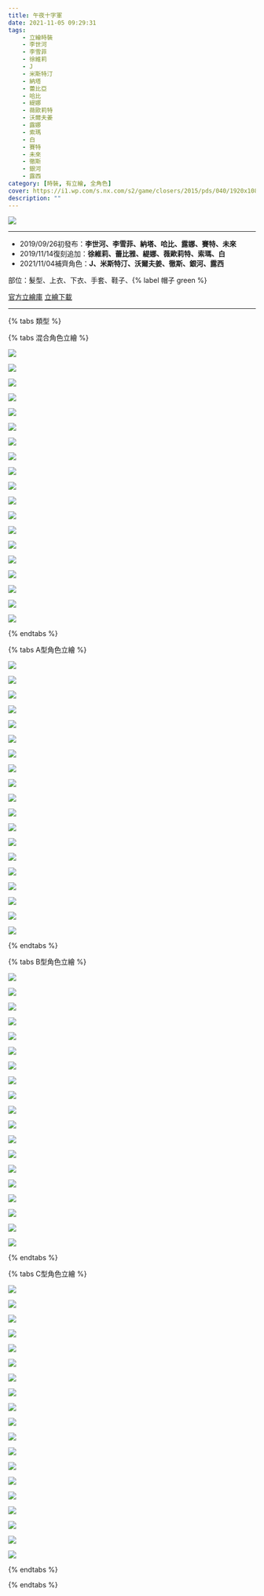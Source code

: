 ```yaml
---
title: 午夜十字軍
date: 2021-11-05 09:29:31
tags:
    - 立繪時裝
    - 李世河
    - 李雪菲
    - 徐維莉
    - J
    - 米斯特汀
    - 納塔
    - 蕾比亞
    - 哈比
    - 緹娜
    - 薇歐莉特
    - 沃爾夫姜
    - 露娜
    - 索瑪
    - 白
    - 賽特
    - 未來
    - 徹斯
    - 銀河
    - 露西
category: [時裝, 有立繪, 全角色]
cover: https://i1.wp.com/s.nx.com/s2/game/closers/2015/pds/040/1920x1080.jpg?w=1170
description: ""
---
```


![](https://i1.wp.com/s.nx.com/s2/game/closers/2015/pds/040/1920x1080.jpg?w=1170)

---
- 2019/09/26初發布：**李世河、李雪菲、納塔、哈比、露娜、賽特、未來**
- 2019/11/14復刻追加：**徐維莉、蕾比雅、緹娜、薇歐莉特、索瑪、白**
- 2021/11/04補齊角色：**J、米斯特汀、沃爾夫姜、徹斯、銀河、露西**

部位：髮型、上衣、下衣、手套、鞋子、{% label 帽子 green %} 

[官方立繪庫](https://closers.nexon.com/Pds/FanSiteKit)
[立繪下載](https://closers.vod.nexoncdn.co.kr/site/fansitekit/Closers_FansiteKit_midnight_iwtgh.zip)

---

{% tabs 類型 %}
<!-- tab 混搭立繪-->
{% tabs 混合角色立繪 %}
<!-- tab 李世河(Seha)-->
![](https://i.imgur.com/Ivd3LzAh.jpg)
<!-- endtab -->
<!-- tab 李雪菲(Seulbi)-->
![](https://i.imgur.com/0JvXIBph.jpg)
<!-- endtab -->
<!-- tab 徐維莉(Yuri)-->
![](https://i.imgur.com/98hZXjoh.jpg)
<!-- endtab -->
<!-- tab J-->
![](https://i.imgur.com/cBI00Mgh.jpg)
<!-- endtab -->
<!-- tab 米斯特汀(Tein)-->
![](https://i.imgur.com/Fd0tnL1h.jpg)
<!-- endtab -->
<!-- tab 納塔(Nata)-->
![](https://i.imgur.com/X9nbfAyh.jpg)
<!-- endtab -->
<!-- tab 蕾比亞(Levia)-->
![](https://i.imgur.com/EiDeGDQh.jpg)
<!-- endtab -->
<!-- tab 哈比(Harpy)-->
![](https://i.imgur.com/1goTRURh.jpg)
<!-- endtab -->
<!-- tab 緹娜(Tina)-->
![](https://i.imgur.com/6xc0lBph.jpg)
<!-- endtab -->
<!-- tab 薇歐莉特(Violet)-->
![](https://i.imgur.com/SJFlubkh.jpg)
<!-- endtab -->
<!-- tab 沃爾夫姜(Wolfgang)-->
![](https://i.imgur.com/JWmix7Zh.jpg)
<!-- endtab -->
<!-- tab 露娜(Luna)-->
![](https://i.imgur.com/zr0RajJh.jpg)
<!-- endtab -->
<!-- tab 索瑪(Soma)-->
![](https://i.imgur.com/EHrX3bCh.jpg)
<!-- endtab -->
<!-- tab 白(Bai)-->
![](https://i.imgur.com/rplM3I3h.jpg)
<!-- endtab -->
<!-- tab 賽特(Seth)-->
![](https://i.imgur.com/8nqL2IDh.jpg)
<!-- endtab -->
<!-- tab 未來(Mirae)-->
![](https://i.imgur.com/pTeYXO3h.jpg)
<!-- endtab -->
<!-- tab 徹斯(Chulsoo)-->
![](https://i.imgur.com/3EtM8Iih.jpg)
<!-- endtab -->
<!-- tab 銀河(Eunha)-->
![](https://i.imgur.com/8LfFwf9h.jpg)
<!-- endtab -->
<!-- tab 露西(Lucy)-->
![](https://i.imgur.com/7ACFCmwh.jpg)
<!-- endtab -->
{% endtabs %}
<!-- endtab -->

<!-- tab A型-->
{% tabs A型角色立繪 %}
<!-- tab 李世河(Seha)-->
![](https://i.imgur.com/gXnENXih.jpg)
<!-- endtab -->
<!-- tab 李雪菲(Seulbi)-->
![](https://i.imgur.com/Xvpu6yhh.jpg)
<!-- endtab -->
<!-- tab 徐維莉(Yuri)-->
![](https://i.imgur.com/m3orssNh.jpg)
<!-- endtab -->
<!-- tab J-->
![](https://i.imgur.com/tw2vXP2h.jpg)
<!-- endtab -->
<!-- tab 米斯特汀(Tein)-->
![](https://i.imgur.com/XsZDIRsh.jpg)
<!-- endtab -->
<!-- tab 納塔(Nata)-->
![](https://i.imgur.com/d7tIXNjh.jpg)
<!-- endtab -->
<!-- tab 蕾比亞(Levia)-->
![](https://i.imgur.com/kF3Ilrch.jpg)
<!-- endtab -->
<!-- tab 哈比(Harpy)-->
![](https://i.imgur.com/xS1QjiXh.jpg)
<!-- endtab -->
<!-- tab 緹娜(Tina)-->
![](https://i.imgur.com/SbmeiXJh.jpg)
<!-- endtab -->
<!-- tab 薇歐莉特(Violet)-->
![](https://i.imgur.com/DgMbmtfh.jpg)
<!-- endtab -->
<!-- tab 沃爾夫姜(Wolfgang)-->
![](https://i.imgur.com/lBlkvXBh.jpg)
<!-- endtab -->
<!-- tab 露娜(Luna)-->
![](https://i.imgur.com/RGHsHcDh.jpg)
<!-- endtab -->
<!-- tab 索瑪(Soma)-->
![](https://i.imgur.com/qbnbAj7h.jpg)
<!-- endtab -->
<!-- tab 白(Bai)-->
![](https://i.imgur.com/lgm6U30h.jpg)
<!-- endtab -->
<!-- tab 賽特(Seth)-->
![](https://i.imgur.com/8EHenEIh.jpg)
<!-- endtab -->
<!-- tab 未來(Mirae)-->
![](https://i.imgur.com/TqL8WJKh.jpg)
<!-- endtab -->
<!-- tab 徹斯(Chulsoo)-->
![](https://i.imgur.com/QgkTEqWh.jpg)
<!-- endtab -->
<!-- tab 銀河(Eunha)-->
![](https://i.imgur.com/3ryrBOyh.jpg)
<!-- endtab -->
<!-- tab 露西(Lucy)-->
![](https://i.imgur.com/CcEoWZZh.jpg)
<!-- endtab -->
{% endtabs %}
<!-- endtab -->

<!-- tab B型-->
{% tabs B型角色立繪 %}
<!-- tab 李世河(Seha)-->
![](https://i.imgur.com/mIAj4d5h.jpg)
<!-- endtab -->
<!-- tab 李雪菲(Seulbi)-->
![](https://i.imgur.com/xbcrTH5h.jpg)
<!-- endtab -->
<!-- tab 徐維莉(Yuri)-->
![](https://i.imgur.com/0bW7GPvh.jpg)
<!-- endtab -->
<!-- tab J-->
![](https://i.imgur.com/QesLUSvh.jpg)
<!-- endtab -->
<!-- tab 米斯特汀(Tein)-->
![](https://i.imgur.com/K9rP6RWh.jpg)
<!-- endtab -->
<!-- tab 納塔(Nata)-->
![](https://i.imgur.com/DL26ZvQh.jpg)
<!-- endtab -->
<!-- tab 蕾比亞(Levia)-->
![](https://i.imgur.com/VQfyPBrh.jpg)
<!-- endtab -->
<!-- tab 哈比(Harpy)-->
![](https://i.imgur.com/aASQuqoh.jpg)
<!-- endtab -->
<!-- tab 緹娜(Tina)-->
![](https://i.imgur.com/fvDzXqxh.jpg)
<!-- endtab -->
<!-- tab 薇歐莉特(Violet)-->
![](https://i.imgur.com/hAnxiFkh.jpg)
<!-- endtab -->
<!-- tab 沃爾夫姜(Wolfgang)-->
![](https://i.imgur.com/zGctlJWh.jpg)
<!-- endtab -->
<!-- tab 露娜(Luna)-->
![](https://i.imgur.com/Q64Kbq6h.jpg)
<!-- endtab -->
<!-- tab 索瑪(Soma)-->
![](https://i.imgur.com/KujVGvvh.jpg)
<!-- endtab -->
<!-- tab 白(Bai)-->
![](https://i.imgur.com/XERUibyh.jpg)
<!-- endtab -->
<!-- tab 賽特(Seth)-->
![](https://i.imgur.com/zvcSoDWh.jpg)
<!-- endtab -->
<!-- tab 未來(Mirae)-->
![](https://i.imgur.com/fTD6LEYh.jpg)
<!-- endtab -->
<!-- tab 徹斯(Chulsoo)-->
![](https://i.imgur.com/hC5TGWIh.jpg)
<!-- endtab -->
<!-- tab 銀河(Eunha)-->
![](https://i.imgur.com/UGd771Fh.jpg)
<!-- endtab -->
<!-- tab 露西(Lucy)-->
![](https://i.imgur.com/VD6WYlUh.jpg)
<!-- endtab -->
{% endtabs %}
<!-- endtab -->

<!-- tab C型-->
{% tabs C型角色立繪 %}
<!-- tab 李世河(Seha)-->
![](https://i.imgur.com/TNRDMaih.jpg)
<!-- endtab -->
<!-- tab 李雪菲(Seulbi)-->
![](https://i.imgur.com/N2Q7sA6h.jpg)
<!-- endtab -->
<!-- tab 徐維莉(Yuri)-->
![](https://i.imgur.com/SfZEhe8h.jpg)
<!-- endtab -->
<!-- tab J-->
![](https://i.imgur.com/LaJFtZIh.jpg)
<!-- endtab -->
<!-- tab 米斯特汀(Tein)-->
![](https://i.imgur.com/EbPqajIh.jpg)
<!-- endtab -->
<!-- tab 納塔(Nata)-->
![](https://i.imgur.com/1vGS2B8h.jpg)
<!-- endtab -->
<!-- tab 蕾比亞(Levia)-->
![](https://i.imgur.com/25Ue53ph.jpg)
<!-- endtab -->
<!-- tab 哈比(Harpy)-->
![](https://i.imgur.com/52L2v7Uh.jpg)
<!-- endtab -->
<!-- tab 緹娜(Tina)-->
![](https://i.imgur.com/HNtcCjch.jpg)
<!-- endtab -->
<!-- tab 薇歐莉特(Violet)-->
![](https://i.imgur.com/SKtbPtih.jpg)
<!-- endtab -->
<!-- tab 沃爾夫姜(Wolfgang)-->
![](https://i.imgur.com/WRGaxf5h.jpg)
<!-- endtab -->
<!-- tab 露娜(Luna)-->
![](https://i.imgur.com/iErM3Xah.jpg)
<!-- endtab -->
<!-- tab 索瑪(Soma)-->
![](https://i.imgur.com/MICDkdih.jpg)
<!-- endtab -->
<!-- tab 白(Bai)-->
![](https://i.imgur.com/A58vfV6h.jpg)
<!-- endtab -->
<!-- tab 賽特(Seth)-->
![](https://i.imgur.com/wi1G60vh.jpg)
<!-- endtab -->
<!-- tab 未來(Mirae)-->
![](https://i.imgur.com/e9nCyixh.jpg)
<!-- endtab -->
<!-- tab 徹斯(Chulsoo)-->
![](https://i.imgur.com/2GVvlc6h.jpg)
<!-- endtab -->
<!-- tab 銀河(Eunha)-->
![](https://i.imgur.com/QJYb2Zzh.jpg)
<!-- endtab -->
<!-- tab 露西(Lucy)-->
![](https://i.imgur.com/NSGTWnTh.jpg)
<!-- endtab -->
{% endtabs %}
<!-- endtab -->
{% endtabs %}
